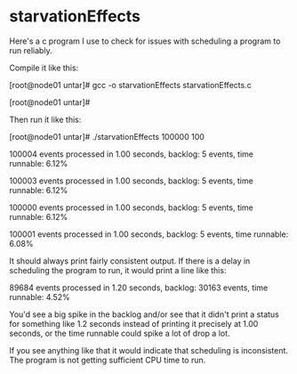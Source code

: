 # starvationEffects
Here's a c program I use to check for issues with scheduling a program to run reliably.

Compile it like this:
 
[root@node01 untar]# gcc -o starvationEffects starvationEffects.c

[root@node01 untar]#
 
 
Then run it like this:
 
 
[root@node01 untar]# ./starvationEffects 100000 100

100004 events processed in 1.00 seconds, backlog: 5 events, time runnable: 6.12%

100003 events processed in 1.00 seconds, backlog: 5 events, time runnable: 6.12%

100000 events processed in 1.00 seconds, backlog: 5 events, time runnable: 6.12%

100001 events processed in 1.00 seconds, backlog: 5 events, time runnable: 6.08%

 
It should always print fairly consistent output. If there is a delay in scheduling the program to run, it would print a line like this:
 

89684 events processed in 1.20 seconds, backlog: 30163 events, time runnable: 4.52%
 

You'd see a big spike in the backlog and/or see that it didn't print a status for something like 1.2 seconds instead of printing it precisely at 1.00 seconds, or the time runnable could spike a lot of drop a lot.
 

If you see anything like that it would indicate that scheduling is inconsistent. The program is not getting sufficient CPU time to run.
